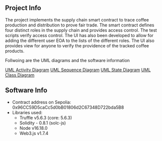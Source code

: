 ## Project Info
The project implements the supply chain smart contract to trace coffee production and distribution to prove fair trade. The smart contract defines four distinct roles in the supply chain and provides access control. The test scripts verify access control. The UI has also been developed to allow for adding the different user EOA to the lists of the different roles. The UI also provides view for anyone to verify the providence of the tracked coffee products.

Follwoing are the UML diagrams and the software information

[UML Activity Diagram](./UML/Activity.png)
[UML Sequence Diagram](./UML/Sequence.png)
[UML State Diagram](./UML/State.png)
[UML Class Diagram](./UML/Class.png)

## Software Info
- Contract address on Sepolia: 0x96CC59D5caCc5d0bB01806d2C67348D722bda5B8
- Libraries used:
    - Truffle v5.6.3 (core: 5.6.3)
    - Solidity - 0.8.1 (solc-js)
    - Node v16.18.0
    - Web3.js v1.7.4
